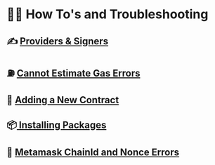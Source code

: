 # 👩‍🏫 How To's and Troubleshooting

## ✍️ [Providers & Signers](providers.md)

## ⛽️ [Cannot Estimate Gas Errors](cannot-estimate-gas-error.md)

## 📜 [Adding a New Contract](adding-a-new-contract.md)

## 📦[ Installing Packages](extras.md)

## 🦊 [Metamask ChainId and Nonce Errors](troubleshooting.md)

